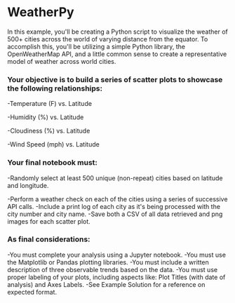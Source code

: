 # WeatherPy

In this example, you'll be creating a Python script to visualize the weather of 500+ cities across the world of varying distance from the equator. To accomplish this, you'll be utilizing a simple Python library, the OpenWeatherMap API, and a little common sense to create a representative model of weather across world cities.

### Your objective is to build a series of scatter plots to showcase the following relationships:

-Temperature (F) vs. Latitude

-Humidity (%) vs. Latitude

-Cloudiness (%) vs. Latitude

-Wind Speed (mph) vs. Latitude


### Your final notebook must:

-Randomly select at least 500 unique (non-repeat) cities based on latitude and longitude.

-Perform a weather check on each of the cities using a series of successive API calls.
-Include a print log of each city as it's being processed with the city number and city name.
-Save both a CSV of all data retrieved and png images for each scatter plot.


### As final considerations:

-You must complete your analysis using a Jupyter notebook.
-You must use the Matplotlib or Pandas plotting libraries.
-You must include a written description of three observable trends based on the data.
-You must use proper labeling of your plots, including aspects like: Plot Titles (with date of analysis) and Axes Labels.
-See Example Solution for a reference on expected format.
